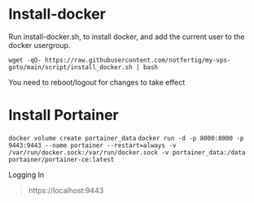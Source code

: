 # Install-docker


Run install-docker.sh, to install docker, and add the current user to the docker usergroup.
```
wget -qO- https://raw.githubusercontent.com/notfertig/my-vps-goto/main/script/install_docker.sh | bash
```
You need to reboot/logout for changes to take effect


# Install Portainer

```docker volume create portainer_data```
```docker run -d -p 8000:8000 -p 9443:9443 --name portainer --restart=always -v /var/run/docker.sock:/var/run/docker.sock -v portainer_data:/data portainer/portainer-ce:latest```


Logging In
> https://localhost:9443